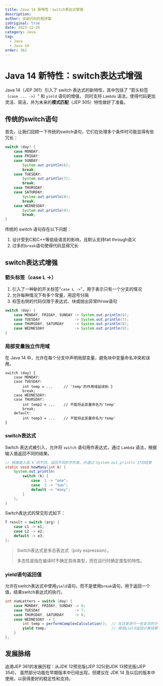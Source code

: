 ```yaml
---
title: Java 14 新特性：switch表达式增强
description:
author: 会敲代码的程序猿
isOriginal: true
date: 2023-12-26
category: Java
tag:
  - Java
  - Java 14
order: 361
---
```


# Java 14 新特性：switch表达式增强

Java 14（JEP 361）引入了 switch 表达式的新特性，其中包括了 "箭头标签（`case ... ->`）" 和 `yield` 语句的增强，
同时支持 `Lambda` 语法，使得代码更加灵活、简洁，并为未来的**模式匹配**（JEP 305）特性做好了准备。

## 传统的switch语句

首先，让我们回顾一下传统的switch语句，它们在处理多个条件时可能显得有些冗长：

```java
switch (day) {
    case MONDAY:
    case FRIDAY:
    case SUNDAY:
        System.out.println(6);
        break;
    case TUESDAY:
        System.out.println(7);
        break;
    case THURSDAY:
    case SATURDAY:
        System.out.println(8);
        break;
    case WEDNESDAY:
        System.out.println(9);
        break;
}
```

传统的 switch 语句存在以下问题：

1. 设计受到C和C++等低级语言的影响，且默认支持fall through语义
2. 过多的`break`语句使得代码显得冗长

## switch表达式增强

### 箭头标签（case L ->）

1. 引入了一种新的开关标签"`case L ->`"，用于表示只有一个分支的情况
2. 允许每种情况下有多个常量，用逗号分隔
3. 标签右侧的代码仅限于表达式、块或抛出异常throw语句

```java
switch (day) {
    case MONDAY, FRIDAY, SUNDAY -> System.out.println(6);
    case TUESDAY                -> System.out.println(7);
    case THURSDAY, SATURDAY     -> System.out.println(8);
    case WEDNESDAY              -> System.out.println(9);
}
```

### 局部变量独立作用域

在 Java 14 中，允许在每个分支中声明局部变量，避免块中变量命名冲突和误用。

```
switch (day) {
    case MONDAY:
    case TUESDAY:
        int temp = ...     // 'temp'的作用域延续到 }
        break;
    case WEDNESDAY:
    case THURSDAY:
        int temp2 = ...    // 不能将此变量命名为'temp'
        break;
    default:
        int temp3 = ...    // 不能将此变量命名为'temp'
}
```

### switch表达式

Switch 表达式被引入，允许将 `switch` 语句用作表达式，通过 `Lambda` 语法，根据输入值返回不同的结果。

```java
// 根据输入值`k`的不同，返回不同的字符串，并通过`System.out.println`打印结果
static void howMany(int k) {
    System.out.println(
        switch (k) {
            case  1 -> "one";
            case  2 -> "two";
            default -> "many";
        }
    );
}
```

Switch表达式的常见形式如下：

```java
T result = switch (arg) {
    case L1 -> e1;
    case L2 -> e2;
    default -> e3;
};
```

> Switch表达式是多态表达式（poly expression）。
>
> 多态性是指在编译时不确定具体类型，而在运行时确定类型的特性。

### yield语句返回值

允许在switch表达式中使用`yield`语句，而不是使用`break`语句，用于返回一个值，结束switch表达式的执行。

```java
int numLetters = switch (day) {
    case MONDAY, FRIDAY, SUNDAY -> 6;
    case TUESDAY                -> 7;
    case THURSDAY, SATURDAY     -> 8;
    case WEDNESDAY -> {
        int temp = performComplexCalculation();  // 在这里进行一些复杂的计算
        yield temp;                              // 使用yield返回计算结果
    }
};
```

## 发展脉络

追溯JEP 361的发展历程：从JDK 12预览版(JEP 325)到JDK 13预览版(JEP 354)，
虽然部分功能在早期版本中已经出现，但建议在 JDK 14 及以后的版本中使用，以获得更好的稳定性和支持。

